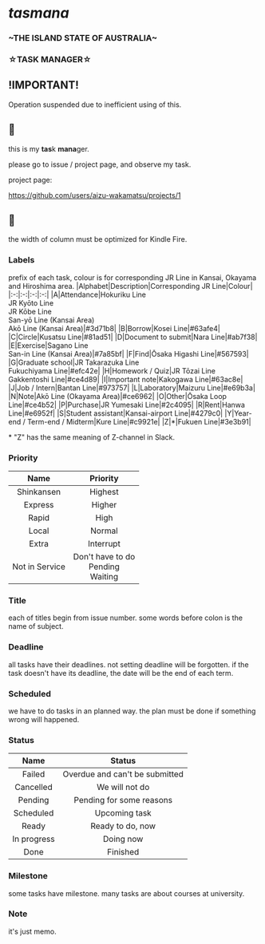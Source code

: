 # *tasmana*
### ~THE ISLAND STATE OF AUSTRALIA~
### ☆TASK MANAGER☆
## !IMPORTANT!
Operation suspended due to inefficient using of this.
## 🦇
this is my **tas**k **mana**ger.

please go to issue / project page, and observe my task.

project page:

https://github.com/users/aizu-wakamatsu/projects/1

## 🐄

the width of column must be optimized for Kindle Fire.

### Labels

prefix of each task, colour is for corresponding JR Line in Kansai, Okayama and Hiroshima area.
|Alphabet|Description|Corresponding JR Line|Colour|
|:-:|:-:|:-:|:-:|
|A|Attendance|Hokuriku Line<br>JR Kyōto Line<br>JR Kōbe Line<br>San-yō Line (Kansai Area)<br>Akō Line (Kansai Area)|#3d71b8|
|B|Borrow|Kosei Line|#63afe4|
|C|Circle|Kusatsu Line|#81ad51|
|D|Document to submit|Nara Line|#ab7f38|
|E|Exercise|Sagano Line<br>San-in Line (Kansai Area)|#7a85bf|
|F|Find|Ōsaka Higashi Line|#567593|
|G|Graduate school|JR Takarazuka Line<br>Fukuchiyama Line|#efc42e|
|H|Homework / Quiz|JR Tōzai Line<br>Gakkentoshi Line|#ce4d89|
|I|Important note|Kakogawa Line|#63ac8e|
|J|Job / Intern|Bantan Line|#973757|
|L|Laboratory|Maizuru Line|#e69b3a|
|N|Note|Akō Line (Okayama Area)|#ce6962|
|O|Other|Ōsaka Loop Line|#ce4b52|
|P|Purchase|JR Yumesaki Line|#2c4095|
|R|Rent|Hanwa Line|#e6952f|
|S|Student assistant|Kansai-airport Line|#4279c0|
|Y|Year-end / Term-end / Midterm|Kure Line|#c9921e|
|Z|\*|Fukuen Line|#3e3b91|

\* "Z" has the same meaning of Z-channel in Slack.
<!--
|K|Car|Kishin Line|#d15b33|
|M|Mobility development|Seto-Ōhashi Line|#3f74bc|
|Q|Quiz|Yamatoji Line|#62ff74|
|T|Tari|Wakayama Line|#e1a7ba|
|U|University|Man-yō Mahoroba Line|#b33a36|
|V|Voucher|uni**V**ersity|Kansai Line|#4e499b|
|W|Work in university|Kinokuni Line|#63adc0|
|X|Experiment|San-yō Line (Okayama Area)|#599ee7|
-->
### Priority

|Name|Priority|
|:-:|:-:|
|Shinkansen|Highest|
|Express|Higher|
|Rapid|High|
|Local|Normal|
|Extra|Interrupt|
|Not in Service|Don't have to do<br>Pending<br>Waiting|

### Title

each of titles begin from issue number. some words before colon is the name of subject.

### Deadline

all tasks have their deadlines. not setting deadline will be forgotten. if the task doesn't have its deadline, the date will be the end of each term.

### Scheduled

we have to do tasks in an planned way. the plan must be done if something wrong will happened.

### Status

|Name|Status|
|:-:|:-:|
|Failed|Overdue and can't be submitted|
|Cancelled|We will not do|
|Pending|Pending for some reasons|
|Scheduled|Upcoming task|
|Ready|Ready to do, now|
|In progress|Doing now|
|Done|Finished|

### Milestone

some tasks have milestone. many tasks are about courses at university.

### Note

it's just memo.
